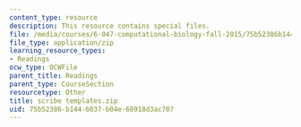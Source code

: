 ```yaml
---
content_type: resource
description: This resource contains special files.
file: /media/courses/6-047-computational-biology-fall-2015/75b52386b1446037b04e68918d3ac707_scribe%20templates.zip
file_type: application/zip
learning_resource_types:
- Readings
ocw_type: OCWFile
parent_title: Readings
parent_type: CourseSection
resourcetype: Other
title: scribe templates.zip
uid: 75b52386-b144-6037-b04e-68918d3ac707
---
```

